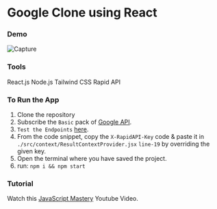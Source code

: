 # Google Clone using React

### Demo 
![Capture](https://user-images.githubusercontent.com/83405310/175789142-d35fd1be-f421-466f-9236-964c9df124fd.PNG)

### Tools
React.js
Node.js
Tailwind CSS
Rapid API

### To Run the App 
1. Clone the repository
2. Subscribe the `Basic` pack of [Google API](https://rapidapi.com/standingapi-standingapi-default/api/1mdb-data-searching/pricing).
3. `Test the Endpoints` [here](https://rapidapi.com/standingapi-standingapi-default/api/1mdb-data-searching/).
4. From the code snippet, copy the `X-RapidAPI-Key` code & paste it in `./src/context/ResultContextProvider.jsx` `line-19` by overriding the given key.
5. Open the terminal where you have saved the project.
6. run: 
  `npm i && npm start` 

### Tutorial
Watch this [JavaScript Mastery](https://youtu.be/NDbruK1fzG8) Youtube Video.

